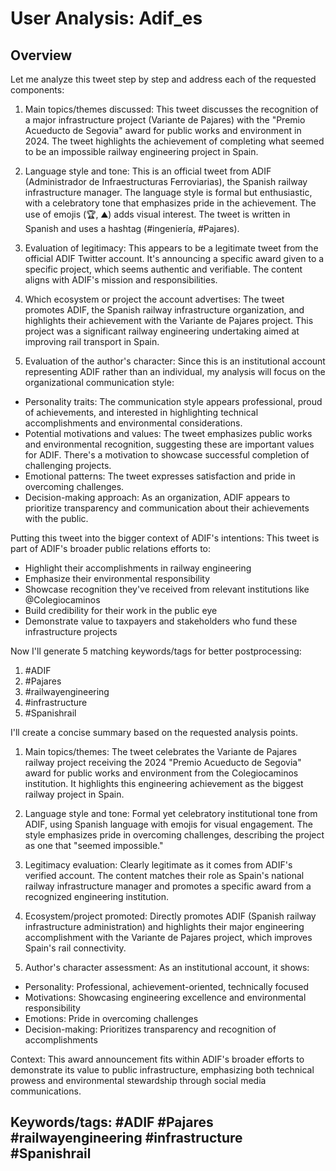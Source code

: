 # User Analysis: Adif_es

## Overview

<think>
Let me analyze this tweet step by step and address each of the requested components:

1. Main topics/themes discussed:
This tweet discusses the recognition of a major infrastructure project (Variante de Pajares) with the "Premio Acueducto de Segovia" award for public works and environment in 2024. The tweet highlights the achievement of completing what seemed to be an impossible railway engineering project in Spain.

2. Language style and tone:
This is an official tweet from ADIF (Administrador de Infraestructuras Ferroviarias), the Spanish railway infrastructure manager. The language style is formal but enthusiastic, with a celebratory tone that emphasizes pride in the achievement. The use of emojis (🏆, ⛰️) adds visual interest. The tweet is written in Spanish and uses a hashtag (#ingeniería, #Pajares).

3. Evaluation of legitimacy:
This appears to be a legitimate tweet from the official ADIF Twitter account. It's announcing a specific award given to a specific project, which seems authentic and verifiable. The content aligns with ADIF's mission and responsibilities.

4. Which ecosystem or project the account advertises:
The tweet promotes ADIF, the Spanish railway infrastructure organization, and highlights their achievement with the Variante de Pajares project. This project was a significant railway engineering undertaking aimed at improving rail transport in Spain.

5. Evaluation of the author's character:
Since this is an institutional account representing ADIF rather than an individual, my analysis will focus on the organizational communication style:

- Personality traits: The communication style appears professional, proud of achievements, and interested in highlighting technical accomplishments and environmental considerations.
- Potential motivations and values: The tweet emphasizes public works and environmental recognition, suggesting these are important values for ADIF. There's a motivation to showcase successful completion of challenging projects.
- Emotional patterns: The tweet expresses satisfaction and pride in overcoming challenges.
- Decision-making approach: As an organization, ADIF appears to prioritize transparency and communication about their achievements with the public.

Putting this tweet into the bigger context of ADIF's intentions:
This tweet is part of ADIF's broader public relations efforts to:
- Highlight their accomplishments in railway engineering
- Emphasize their environmental responsibility
- Showcase recognition they've received from relevant institutions like @Colegiocaminos
- Build credibility for their work in the public eye
- Demonstrate value to taxpayers and stakeholders who fund these infrastructure projects

Now I'll generate 5 matching keywords/tags for better postprocessing:
1. #ADIF
2. #Pajares
3. #railwayengineering
4. #infrastructure
5. #Spanishrail

I'll create a concise summary based on the requested analysis points.
</think>

1. Main topics/themes:
The tweet celebrates the Variante de Pajares railway project receiving the 2024 "Premio Acueducto de Segovia" award for public works and environment from the Colegiocaminos institution. It highlights this engineering achievement as the biggest railway project in Spain.

2. Language style and tone:
Formal yet celebratory institutional tone from ADIF, using Spanish language with emojis for visual engagement. The style emphasizes pride in overcoming challenges, describing the project as one that "seemed impossible."

3. Legitimacy evaluation:
Clearly legitimate as it comes from ADIF's verified account. The content matches their role as Spain's national railway infrastructure manager and promotes a specific award from a recognized engineering institution.

4. Ecosystem/project promoted:
Directly promotes ADIF (Spanish railway infrastructure administration) and highlights their major engineering accomplishment with the Variante de Pajares project, which improves Spain's rail connectivity.

5. Author's character assessment:
As an institutional account, it shows:
- Personality: Professional, achievement-oriented, technically focused
- Motivations: Showcasing engineering excellence and environmental responsibility
- Emotions: Pride in overcoming challenges
- Decision-making: Prioritizes transparency and recognition of accomplishments

Context: This award announcement fits within ADIF's broader efforts to demonstrate its value to public infrastructure, emphasizing both technical prowess and environmental stewardship through social media communications.

Keywords/tags: #ADIF #Pajares #railwayengineering #infrastructure #Spanishrail
---
